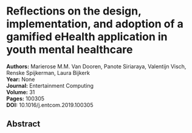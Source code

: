 # Reflections on the design, implementation, and adoption of a gamified eHealth application in youth mental healthcare

**Authors:** Marierose M.M. Van Dooren, Panote Siriaraya, Valentijn Visch, Renske Spijkerman, Laura Bijkerk  
**Year:** None  
**Journal:** Entertainment Computing  
**Volume:** 31  
**Pages:** 100305  
**DOI:** 10.1016/j.entcom.2019.100305  

## Abstract


